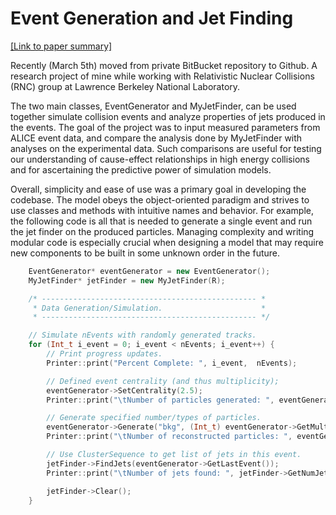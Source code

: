 # Event Generation and Jet Finding

[[Link to paper summary]](http://mckinziebrandon.me/assets/pdf/papers/LBNL_ToyModelResearch.pdf)

Recently (March 5th) moved from private BitBucket repository to Github. A research project of mine while working with Relativistic Nuclear Collisions (RNC) group at Lawrence Berkeley National Laboratory.

The two main classes, EventGenerator and MyJetFinder, can be used together simulate collision events and analyze properties of jets produced in the events. The goal of the project was to input measured parameters from ALICE event data, and compare the analysis done by MyJetFinder with analyses on the experimental data. Such comparisons are useful for testing our understanding of cause-effect relationships in high energy collisions and for ascertaining the predictive power of simulation models.

Overall, simplicity and ease of use was a primary goal in developing the codebase. The model obeys the object-oriented paradigm and strives to use classes and methods with intuitive names and behavior. For example, the following code is all that is needed to generate a single event and run the jet finder on the produced particles. Managing complexity and writing modular code is especially crucial when designing a model that may require new components to be built in some unknown order in the future.

```c++
    EventGenerator* eventGenerator = new EventGenerator();
    MyJetFinder* jetFinder = new MyJetFinder(R);

    /* ------------------------------------------------ *
     * Data Generation/Simulation.                   	*
     * ------------------------------------------------ */

    // Simulate nEvents with randomly generated tracks. 
    for (Int_t i_event = 0; i_event < nEvents; i_event++) {
    	// Print progress updates.
        Printer::print("Percent Complete: ", i_event,  nEvents);

        // Defined event centrality (and thus multiplicity);
        eventGenerator->SetCentrality(2.5); 
        Printer::print("\tNumber of particles generated: ", eventGenerator->GetMultiplicity());

        // Generate specified number/types of particles.
        eventGenerator->Generate("bkg", (Int_t) eventGenerator->GetMultiplicity()); 
        Printer::print("\tNumber of reconstructed particles: ", eventGenerator->GetRecoMult());

        // Use ClusterSequence to get list of jets in this event.
        jetFinder->FindJets(eventGenerator->GetLastEvent());
        Printer::print("\tNumber of jets found: ", jetFinder->GetNumJets());

        jetFinder->Clear();
    }

```
